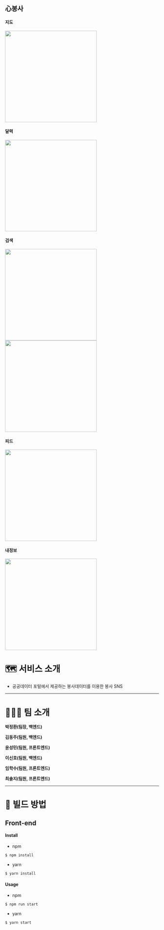 ## 心봉사

#### 지도
<img src="https://user-images.githubusercontent.com/32071079/94888129-14d39600-04b3-11eb-82c2-76b546fb69d2.gif" width="300px" />  

#### 달력
<img src="https://user-images.githubusercontent.com/32071079/94888305-9e836380-04b3-11eb-8499-1c4427bb5e64.gif" width="300px" />  

#### 검색  
<img src="https://user-images.githubusercontent.com/32071079/94888139-18ffb380-04b3-11eb-8231-1bc5bcca3075.gif" width="300px" />
<img src="https://user-images.githubusercontent.com/32071079/94888143-1b620d80-04b3-11eb-8263-91885d102024.gif" width="300px" />  

#### 피드  
<img src="https://user-images.githubusercontent.com/32071079/94888145-1d2bd100-04b3-11eb-8ac6-567008925d85.gif" width="300px" />  

#### 내정보  
<img src="https://user-images.githubusercontent.com/32071079/94888341-be1a8c00-04b3-11eb-81fe-17214a23284c.gif" width="300px" />  


# 🗺️ 서비스 소개

 - 공공데이터 포털에서 제공하는 봉사데이터를 이용한 봉사 SNS

---

# 👨‍👦‍👦 팀 소개

**박정환(팀장, 백엔드)**

**김동주(팀원, 백엔드)**

**윤성민(팀원, 프론트엔드)**

**이신호(팀원, 백엔드)**

**임학수(팀원, 프론트엔드)**

**최솔지(팀원, 프론트엔드)**


---

# 🔨 빌드 방법

## Front-end

####  Install

- npm

```sh
$ npm install
```

- yarn

```bash
$ yarn install
```

#### Usage

- npm

```sh
$ npm run start
```

- yarn

```sh
$ yarn start
```
